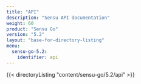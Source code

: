```yaml
---
title: "API"
description: "Sensu API documentation"
weight: 60
product: "Sensu Go"
version: "5.2"
layout: "base-for-directory-listing"
menu:
  sensu-go-5.2:
    identifier: api
---
```


{{< directoryListing "content/sensu-go/5.2/api" >}}
